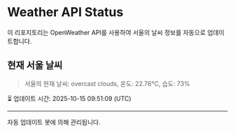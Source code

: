 
# Weather API Status

이 리포지토리는 OpenWeather API를 사용하여 서울의 날씨 정보를 자동으로 업데이트합니다.

## 현재 서울 날씨
> 서울의 현재 날씨: overcast clouds, 온도: 22.76°C, 습도: 73%

⏳ 업데이트 시간: 2025-10-15 09:51:09 (UTC)

---
자동 업데이트 봇에 의해 관리됩니다.
